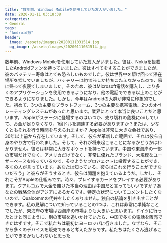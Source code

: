 ```yaml
---
title: "数年前、Windows Mobileを使用していた友人がいました。"
date: 2020-01-11 03:18:38
categories:
- General
tags:
- "Android勢"
header:
  image: /assets/images/20200111031514.jpg
  og_image: /assets/images/20200111031514.jpg
---
```


数年前、Windows Mobileを使用していた友人がいました。彼は、Nokiaを搭載したAndroidフォンを持っていました。彼はすべてをすることができましたが、彼のバッテリー寿命はとても恐ろしいものでした。彼は世界中を駆け回って滞在場所を探していましたが、バッテリーは約10％しか持ちこたえなかったので、家に帰って夜寝てしまいました。そのため、彼はMicrosoft電話を購入し、より多くのアプリケーションを使用できるようになり、他の電話でできる以上のことができるようになりました。しかし、今年はAndroidの大群が非常に印象的でした。初めて、3つの主要なプラットフォーム、3つの主要な携帯電話、2つのオペレーティングシステムがあったと思います。業界にとって本当に良いことだと思います。 Appleがステージに登場するのはいつか、売り切れの危機にonしていて、お金が足りなくなり、1億ドルを調達する必要がありますか？または、少なくともそれを行う時間を与えられますか？ Appleは非常に大きな会社であり、30年以上前から存在しています。そして、彼らが革新した範囲で、それは彼ら自身のやり方で行われました。そして、それが将来起こることになるかどうかはわかりません。彼らは非常に大きなポケットを持っています。中国や東海岸の一部の市場だけでなく、アメリカだけでなく、非常に優れたブランド、大規模なユーザーベースを持っているので、そのようなプロジェクトに投資することができ、多くの人が言っています。あなたは知っている、彼らはこれを行うことができないだろう」と彼らがそうするとき、彼らは問題を抱えているようだ。しかし、それこそがAppleの仕組みです。時々、プレイするカードをプレイする必要があります。クアルコムで大金を賭けた本当の理由は中国だと言ってもいいですか？あなたの戦略全体がアジアにあるからです。特定の状況についてコメントしたくないので、Qualcommの代弁をしたくありません。独自の結論を引き出すことができます。私の見解について知っていることの1つは、これは非常に単純なことでしたが、東海岸の市場は西海岸の市場よりも大きいと思います。ドイツに行ったときと同じように、別の市場を追いかけていたら、中国で多くの電話を販売できたはずです。そこで私たちは最初にヨーロッパに行きました。なぜなら、そこから多くのデバイスを販売できると考えたからです。私たちはたくさん逃げることができるかもしれないと思った
